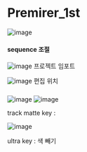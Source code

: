 # Premirer_1st

![image](https://user-images.githubusercontent.com/80494367/120250680-0182ff80-c2ba-11eb-9906-eba2782df458.png)

#### sequence 조절

![image](https://user-images.githubusercontent.com/80494367/120250777-473fc800-c2ba-11eb-8ba3-3ee66765fbd6.png)
프로젝트 임포트


![image](https://user-images.githubusercontent.com/80494367/120250780-4dce3f80-c2ba-11eb-8fcf-fad7e026e26a.png)
편집 위치


##### 

![image](https://user-images.githubusercontent.com/80494367/120254751-80ca0080-c2c5-11eb-9a7d-7a876bccacf3.png)
![image](https://user-images.githubusercontent.com/80494367/120254778-8e7f8600-c2c5-11eb-8693-daf3c5d13e59.png)


track matte key : 

![image](https://user-images.githubusercontent.com/80494367/120255641-6729b880-c2c7-11eb-9b8c-bd4d851dd0dc.png)

ultra key : 색 빼기
